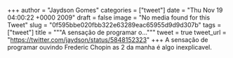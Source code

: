
+++
author = "Jaydson Gomes"
categories = ["tweet"]
date = "Thu Nov 19 04:00:22 +0000 2009"
draft = false
image = "No media found for this Tweet"
slug = "0f595bbe020fbb322e63289eac65955d9d9d307b"
tags = ["tweet"]
title = """A sensação de programar o..."""
tweet = true
tweet_url = "https://twitter.com/jaydson/status/5848152323"
+++
A sensação de programar ouvindo Frederic Chopin as 2 da manha é algo inexplicavel.
